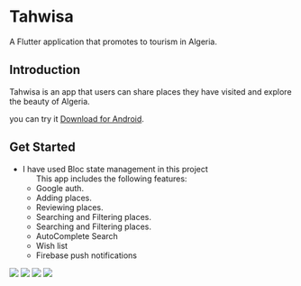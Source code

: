 # Tahwisa

A Flutter application that promotes to tourism in Algeria.

## Introduction

Tahwisa is an app that users can share places they have visited and explore the beauty of Algeria.

 you can try it [Download for Android](https://www.mediafire.com/file/lvfgaayqa8fzthq/app-release.apk/file).

## Get Started
 
- I have used Bloc state management in this project
  <ul>
  This app includes the following features:
  <li>
   Google auth.
  </li>
  <li>
   Adding places.
  </li>
   <li>
   Reviewing places.
  </li>
  <li>
   Searching and Filtering places.
  </li>
  <li>
   Searching and Filtering places.
  </li>
  <li>
   AutoComplete Search
  </li>
  <li>
   Wish list
  </li>
  <li>
   Firebase push notifications
  </li>
  </ul>
<img src="https://res.cloudinary.com/dtvc2pr8i/image/upload/v1647300288/Web_1280_1_g81ksx.png">
<img src="https://res.cloudinary.com/dtvc2pr8i/image/upload/v1647300289/Web_1280_2_xj3dqs.png">
<img src="https://res.cloudinary.com/dtvc2pr8i/image/upload/v1647300287/Web_1280_4_pgvwez.png">
<img src="https://res.cloudinary.com/dtvc2pr8i/image/upload/v1647300287/Web_1280_3_l48aql.png">